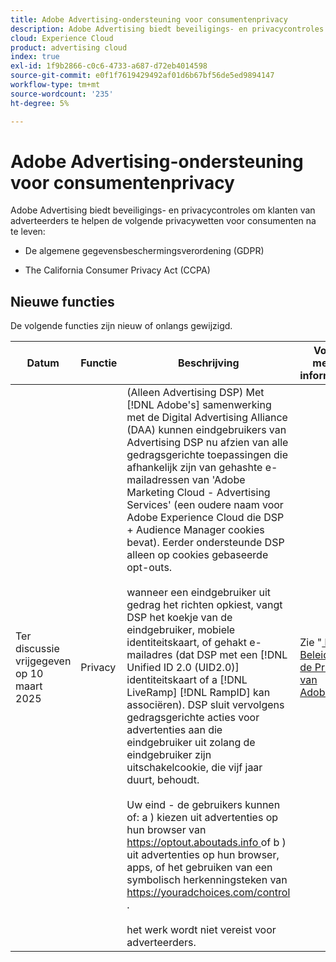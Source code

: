 ```yaml
---
title: Adobe Advertising-ondersteuning voor consumentenprivacy
description: Adobe Advertising biedt beveiligings- en privacycontroles om klanten van adverteerders te helpen zich aan de privacywetgeving van consumenten te houden.
cloud: Experience Cloud
product: advertising cloud
index: true
exl-id: 1f9b2866-c0c6-4733-a687-d72eb4014598
source-git-commit: e0f1f7619429492af01d6b67bf56de5ed9894147
workflow-type: tm+mt
source-wordcount: '235'
ht-degree: 5%

---
```


# Adobe Advertising-ondersteuning voor consumentenprivacy

Adobe Advertising biedt beveiligings- en privacycontroles om klanten van adverteerders te helpen de volgende privacywetten voor consumenten na te leven:

* De algemene gegevensbeschermingsverordening (GDPR)

* The California Consumer Privacy Act (CCPA)

## Nieuwe functies

De volgende functies zijn nieuw of onlangs gewijzigd.

| Datum | Functie | Beschrijving | Voor meer informatie |
| ---- | ------- | ----------- | -------------------- |
| Ter discussie vrijgegeven op 10 maart 2025 | Privacy | (Alleen Advertising DSP) Met [!DNL Adobe's] samenwerking met de Digital Advertising Alliance (DAA) kunnen eindgebruikers van Advertising DSP nu afzien van alle gedragsgerichte toepassingen die afhankelijk zijn van gehashte e-mailadressen van &#39;Adobe Marketing Cloud - Advertising Services&#39; (een oudere naam voor Adobe Experience Cloud die DSP + Audience Manager cookies bevat). Eerder ondersteunde DSP alleen op cookies gebaseerde opt-outs.<br><br> wanneer een eindgebruiker uit gedrag het richten opkiest, vangt DSP het koekje van de eindgebruiker, mobiele identiteitskaart, of gehakt e-mailadres (dat DSP met een [!DNL Unified ID 2.0 (UID2.0)] identiteitskaart of a [!DNL LiveRamp] [!DNL RampID] kan associëren). DSP sluit vervolgens gedragsgerichte acties voor advertenties aan die eindgebruiker uit zolang de eindgebruiker zijn uitschakelcookie, die vijf jaar duurt, behoudt.<br><br> Uw eind - de gebruikers kunnen of: a \) kiezen uit advertenties op hun browser van [ https://optout.aboutads.info ](https://optout.aboutads.info) of b \) uit advertenties op hun browser, apps, of het gebruiken van een symbolisch herkenningsteken van [ https://youradchoices.com/control ](https://youradchoices.com/control).<br><br> het werk wordt niet vereist voor adverteerders. | Zie &quot;[ het Beleid van de Privacy van Adobe ](https://www.adobe.com/privacy/policy.html).&quot; |
